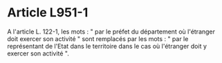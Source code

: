 # Article L951-1

A l'article L. 122-1, les mots : " par le préfet du département où l'étranger doit exercer son activité " sont remplacés par les mots : " par le représentant de l'Etat dans le territoire dans le cas où l'étranger doit y exercer son activité ".